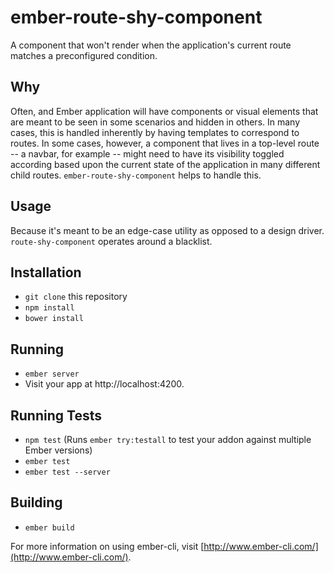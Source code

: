 # ember-route-shy-component

A component that won't render when the application's current route matches a preconfigured condition.

## Why

Often, and Ember application will have components or visual elements that are meant to be seen in some scenarios
and hidden in others. In many cases, this is handled inherently by having templates to correspond to routes. In some cases, however, a component that lives in a top-level route -- a navbar, for example -- might need to have its visibility toggled according based upon the current state of the application in many different child routes. `ember-route-shy-component` helps to handle this.


## Usage

Because it's meant to be an edge-case utility as opposed to a design driver. `route-shy-component` operates around a blacklist.

## Installation

* `git clone` this repository
* `npm install`
* `bower install`

## Running

* `ember server`
* Visit your app at http://localhost:4200.

## Running Tests

* `npm test` (Runs `ember try:testall` to test your addon against multiple Ember versions)
* `ember test`
* `ember test --server`

## Building

* `ember build`

For more information on using ember-cli, visit [http://www.ember-cli.com/](http://www.ember-cli.com/).
